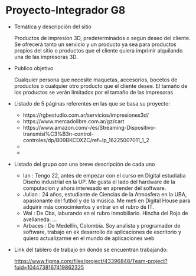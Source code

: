 # Proyecto-Integrador G8

- Temática y descripción del sitio
  
  Productos de impresion 3D, predeterminados o segun deseo del cliente. Se ofrecerá tanto un servicio y un producto ya sea para productos propios del sitio o productos que el cliente quiera imprimir alquilando una de las impresoras 3D.

- Publico objetivo 
  
  Cualquier persona que necesite maquetas, accesorios, bocetos de productos o cualquier otro producto que el cliente desee. El tamaño de los productos se verán limitados por el tamaño de las impresoras

- Listado de 5 páginas referentes en las que se basa su proyecto:
    <ul>
  <li>https://rgbestudio.com.ar/servicios/impresiones3d/</li>
  <li>https://www.mercadolibre.com.ar/gz/cart</li>
  <li>https://www.amazon.com/-/es/Streaming-Dispositivo-transmisi%C3%B3n-control-controles/dp/B09BKCDXZC/ref=lp_16225007011_1_2</li>
  <li></li>
  <li></li>
    </ul>

- Listado del grupo con una breve descripción de cada uno
  <ul>
  <li>Ian : Tengo 22, antes de empezar con el curso en Digital estudiaba Diseño industrial en la UP. Me gusta el lado del hardware de la computacion y ahora interesado en aprender del software.</li>
  
  <li>Julian : 24 años, estudiante de Ciencias de la Atmosfera en la UBA, apasionante del futbol y de la música. Me meti en Digital House para adquirir más conocimientos y entrar en el rubro de IT.</li>
  
  <li>Wal : De Cba, laburando en el rubro inmobiliario. Hincha del Rojo de avellaneda. ...</li>
  
  <li>Arbaces : De Medellín, Colombia. Soy analista y programador de software, trabajo en ek desarrollo de aplicaciones de escritorio y quiero actualizarme en el mundo de aplicaciones web </li>
  
  </ul>

- Link del tablero de trabajo en donde se encuentran trabajando: 
  
  https://www.figma.com/files/project/43396848/Team-project?fuid=1044738167419862325
